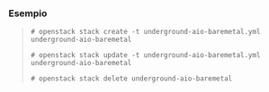 ### Esempio

> ```shell
> # openstack stack create -t underground-aio-baremetal.yml underground-aio-baremetal
> ```
> ```shell
> # openstack stack update -t underground-aio-baremetal.yml underground-aio-baremetal
> ```
> ```shell
> # openstack stack delete underground-aio-baremetal
> ```
